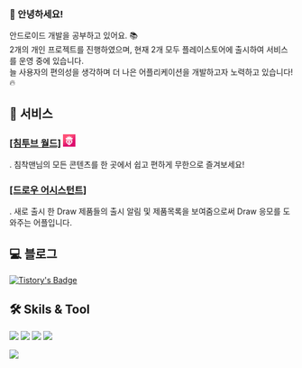 ### 👋 안녕하세요!
안드로이드 개발을 공부하고 있어요. 📚  
2개의 개인 프로젝트를 진행하였으며, 현재 2개 모두 플레이스토어에 출시하여 서비스를 운영 중에 있습니다.  
늘 사용자의 편의성을 생각하며 더 나은 어플리케이션을 개발하고자 노력하고 있습니다! 🔥


## 📱 서비스
### [[침투브 월드]](https://play.google.com/store/apps/details?id=com.sghore.chimtubeworld&hl=ko-KR)        <img src='https://github.com/sghoregooteitehoo03/ChimtubeWorld/blob/master/image/logo.png' height="22"/>
. 침착맨님의 모든 콘텐츠를 한 곳에서 쉽고 편하게 무한으로 즐겨보세요!  

        
### [[드로우 어시스턴트]]()  
. 새로 출시 한 Draw 제품들의 출시 알림 및 제품목록을 보여줌으로써 Draw 응모를 도와주는 어플입니다.


## 💻 블로그
[![Tistory's Badge](https://github-readme-tistory-card.vercel.app/api/badge?name=Tistory)](https://devdevdevp.tistory.com/)


## 🛠️ Skils & Tool
<img src="https://img.shields.io/badge/MySQL-4479A1?style=circle&logo=mysql&logoColor=white"/>  <img src="https://img.shields.io/badge/Kotlin-7F52FF?style=circle&logo=Kotlin&logoColor=white"/>  <img src="https://img.shields.io/badge/Android-3DDC84?style=circle&logo=Android&logoColor=white"/>  <img src="https://img.shields.io/badge/Jetpack Compose-4285F4?style=circle&logo=jetpackcompose&logoColor=white"/>


<img src="https://img.shields.io/badge/Android Studio-3DDC84?style=circle&logo=androidstudio&logoColor=white"/>



<!--
**sghoregooteitehoo03/sghoregooteitehoo03** is a ✨ _special_ ✨ repository because its `README.md` (this file) appears on your GitHub profile.

Here are some ideas to get you started:

- 🔭 I’m currently working on ...
- 🌱 I’m currently learning ...
- 👯 I’m looking to collaborate on ...
- 🤔 I’m looking for help with ...
- 💬 Ask me about ...
- 📫 How to reach me: ...
- 😄 Pronouns: ...
- ⚡ Fun fact: ...
-->
